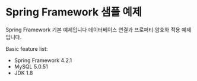 # Spring Framework 샘플 예제

Spring Framework 기본 예제입니다 데이터베이스 연결과 프로퍼티 암호화 적용 예제입니다.

Basic feature list:

 * Spring Framework 4.2.1
 * MySQL 5.0.51
 * JDK 1.8